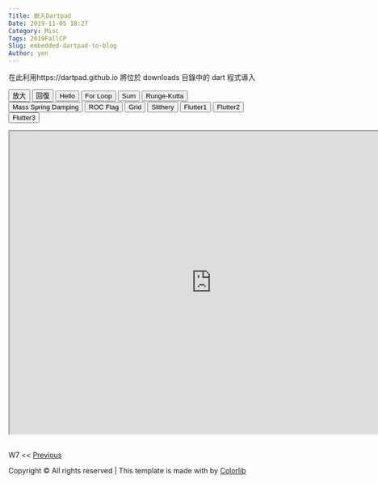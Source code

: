 ```yaml
---
Title: 嵌入Dartpad
Date: 2019-11-05 18:27
Category: Misc
Tags: 2019FallCP
Slug: embedded-dartpad-to-blog
Author: yen
---
```


在此利用https://dartpad.github.io 將位於 downloads 目錄中的 dart 程式導入

<!--PELICAN_END_SUMMARY-->

<script>
function getDart(dirname){
    source = "https://dartpad.github.io/embed-dart.html?gh_owner=mdecourse&gh_repo=cp2019&gh_path=downloads/dart_ex/" + dirname + "&theme=dark";
    document.getElementById("iframe").src = source ;
}

function getHtmlDart(dirname){
    source = "https://dartpad.github.io/embed-html.html?gh_owner=mdecourse&gh_repo=cp2019&gh_path=downloads/dart_ex/" + dirname + "&theme=dark";
document.getElementById("iframe").src = source ;
}

function getFlutter(dirname){
    source = "https://dartpad.github.io/embed-flutter.html?gh_owner=mdecourse&gh_repo=cp2019&gh_path=downloads/dart_ex/" + dirname + "&theme=dark";
document.getElementById("iframe").src = source ;
}

function largest(){
document.getElementById("iframe").width = document.body.clientWidth ;
document.getElementById("iframe").height = document.body.clientWidth*0.5 ;
}

function original(){
document.getElementById("iframe").width = 800 ;
document.getElementById("iframe").height = 600 ;
}
</script>

<!-- 取 Dart 程式的按鈕 -->
<p><button onclick="largest()">放大</button> <button onclick="original()">回復</button> <button onclick="getDart('hello')">Hello</button> <button onclick="getDart('for')">For Loop</button> <button onclick="getDart('sum')">Sum</button> <button onclick="getDart('runge_kutta')">Runge-Kutta</button> <button onclick="getDart('mass_spring_damping')">Mass Spring Damping</button> <button onclick="getHtmlDart('roc_flag')">ROC Flag</button> <button onclick="getHtmlDart('grid')">Grid</button> <button onclick="getHtmlDart('slithery')">Slithery</button> <button onclick="getFlutter('flutter1')">Flutter1</button> <button onclick="getFlutter('flutter2')">Flutter2</button> <button onclick="getFlutter('flutter3')">Flutter3</button></p>
<script>// <![CDATA[
function getDart(dirname){
    source = "https://dartpad.github.io/embed-dart.html?gh_owner=mdecourse&gh_repo=cp2019&gh_path=downloads/dart_ex/" + dirname + "&theme=dark";
    document.getElementById("iframe").src = source ;
}

function getHtmlDart(dirname){
    source = "https://dartpad.github.io/embed-html.html?gh_owner=mdecourse&gh_repo=cp2019&gh_path=downloads/dart_ex/" + dirname + "&theme=dark";
document.getElementById("iframe").src = source ;
}

function getFlutter(dirname){
    source = "https://dartpad.github.io/embed-flutter.html?gh_owner=mdecourse&gh_repo=cp2019&gh_path=downloads/dart_ex/" + dirname + "&theme=dark";
document.getElementById("iframe").src = source ;
}

function largest(){
document.getElementById("iframe").width = document.body.clientWidth ;
document.getElementById("iframe").height = document.body.clientWidth*0.5 ;
}

function original(){
document.getElementById("iframe").width = 800 ;
document.getElementById("iframe").height = 600 ;
}
// ]]></script>
<!-- 內建放入的 Dart 原始碼 -->
<p><iframe width="800" height="600" id="iframe" src="https://dartpad.dartlang.org/embed-dart.html?gh_owner=mdecourse&amp;gh_repo=cp2019&amp;gh_path=downloads/dart_ex/mass_spring_damping&amp;theme=dark"></iframe></p>
<p><br>W7 &lt;&lt; <a href="/W7.html">Previous</a></p>
<!-- footer -->
<div class="container">
<div class="row pt-3 mx-auto">
<p><!-- Link back to Colorlib can't be removed. Template is licensed under CC BY 3.0. --> Copyright &copy;
<script>// <![CDATA[
document.write(new Date().getFullYear());
// ]]></script>
All rights reserved | This template is made with <i aria-hidden="true" class="icon-heart"></i> by <a href="https://colorlib.com" target="_blank">Colorlib</a> <!-- Link back to Colorlib can't be removed. Template is licensed under CC BY 3.0. --></p>
</div>
</div>
<!-- for footer -->
<p></p>
<!-- for site wrap -->
<p></p>
<!-- <script src="../cmsimde/static/chimper/js/jquery-3.3.1.min.js"></script> -->
<script src="/cmsimde/static/chimper/js/jquery-migrate-3.0.1.min.js"></script>
<script src="/cmsimde/static/chimper/js/jquery-ui.js"></script>
<script src="/cmsimde/static/chimper/js/popper.min.js"></script>
<script src="/cmsimde/static/chimper/js/bootstrap.min.js"></script>
<script src="/cmsimde/static/chimper/js/owl.carousel.min.js"></script>
<script src="/cmsimde/static/chimper/js/jquery.stellar.min.js"></script>
<script src="/cmsimde/static/chimper/js/jquery.countdown.min.js"></script>
<script src="/cmsimde/static/chimper/js/jquery.magnific-popup.min.js"></script>
<script src="/cmsimde/static/chimper/js/bootstrap-datepicker.min.js"></script>
<script src="/cmsimde/static/chimper/js/aos.js"></script>
<!--
            <script src="../cmsimde/static/chimper/js/typed.js"></script>
                    <script>
                    var typed = new Typed('.typed-words', {
                    strings: ["Web Apps"," WordPress"," Mobile Apps"],
                    typeSpeed: 80,
                    backSpeed: 80,
                    backDelay: 4000,
                    startDelay: 1000,
                    loop: true,
                    showCursor: true
                    });
                    </script>
            -->
<script src="/cmsimde/static/chimper/js/main.js"></script>